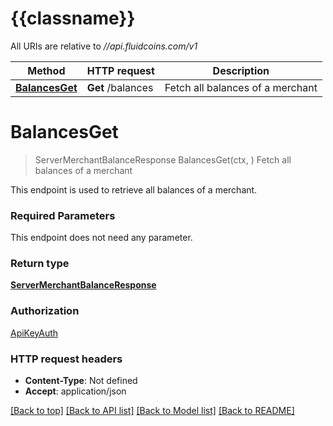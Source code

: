 # {{classname}}

All URIs are relative to *//api.fluidcoins.com/v1*

Method | HTTP request | Description
------------- | ------------- | -------------
[**BalancesGet**](BalancesApi.md#BalancesGet) | **Get** /balances | Fetch all balances of a merchant

# **BalancesGet**
> ServerMerchantBalanceResponse BalancesGet(ctx, )
Fetch all balances of a merchant

This endpoint is used to retrieve all balances of a merchant.

### Required Parameters
This endpoint does not need any parameter.

### Return type

[**ServerMerchantBalanceResponse**](server.merchantBalanceResponse.md)

### Authorization

[ApiKeyAuth](../README.md#ApiKeyAuth)

### HTTP request headers

 - **Content-Type**: Not defined
 - **Accept**: application/json

[[Back to top]](#) [[Back to API list]](../README.md#documentation-for-api-endpoints) [[Back to Model list]](../README.md#documentation-for-models) [[Back to README]](../README.md)

